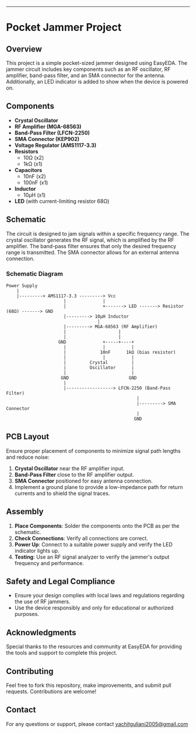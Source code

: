 
---

# Pocket Jammer Project

## Overview
This project is a simple pocket-sized jammer designed using EasyEDA. The jammer circuit includes key components such as an RF oscillator, RF amplifier, band-pass filter, and an SMA connector for the antenna. Additionally, an LED indicator is added to show when the device is powered on.

## Components
- **Crystal Oscillator**
- **RF Amplifier (MGA-68563)**
- **Band-Pass Filter (LFCN-2250)**
- **SMA Connector (KEP902)**
- **Voltage Regulator (AMS1117-3.3)**
- **Resistors**
  - 10Ω (x2)
  - 1kΩ (x1)
- **Capacitors**
  - 10nF (x2)
  - 100nF (x1)
- **Inductor**
  - 10µH (x1)
- **LED** (with current-limiting resistor 68Ω)

## Schematic
The circuit is designed to jam signals within a specific frequency range. The crystal oscillator generates the RF signal, which is amplified by the RF amplifier. The band-pass filter ensures that only the desired frequency range is transmitted. The SMA connector allows for an external antenna connection.

### Schematic Diagram
```
Power Supply
    |
    |---------> AMS1117-3.3 ---------> Vcc
                      |              |
                      |              +-------> LED -------> Resistor (68Ω) -------> GND
                      |---------> 10µH Inductor
                                   |
                      |---------> MGA-68563 (RF Amplifier)
                      |                    |
                      |                    |
                    GND              +-----+----+
                      |              |          |
                      |             10nF      1kΩ (bias resistor)
                      |              |          |
                      |         Crystal         |
                      |         Oscillator      |
                      |                         |
                     GND                       GND
                      |
                      |------------------> LFCN-2250 (Band-Pass Filter)
                                                  |
                                                  |---------> SMA Connector
                                                  |
                                                 GND
```

## PCB Layout
Ensure proper placement of components to minimize signal path lengths and reduce noise:
1. **Crystal Oscillator** near the RF amplifier input.
2. **Band-Pass Filter** close to the RF amplifier output.
3. **SMA Connector** positioned for easy antenna connection.
4. Implement a ground plane to provide a low-impedance path for return currents and to shield the signal traces.

## Assembly
1. **Place Components**: Solder the components onto the PCB as per the schematic.
2. **Check Connections**: Verify all connections are correct.
3. **Power Up**: Connect to a suitable power supply and verify the LED indicator lights up.
4. **Testing**: Use an RF signal analyzer to verify the jammer's output frequency and performance.

## Safety and Legal Compliance
- Ensure your design complies with local laws and regulations regarding the use of RF jammers.
- Use the device responsibly and only for educational or authorized purposes.


## Acknowledgments
Special thanks to the resources and community at EasyEDA for providing the tools and support to complete this project.

## Contributing
Feel free to fork this repository, make improvements, and submit pull requests. Contributions are welcome!

## Contact
For any questions or support, please contact yachitguliani2005@gmail.com


